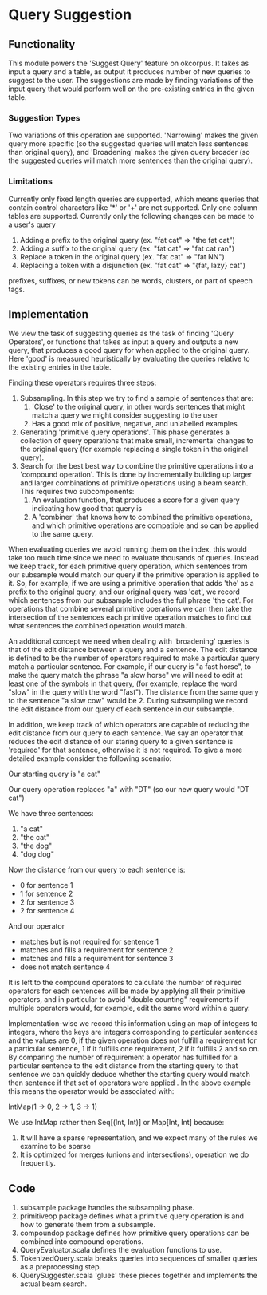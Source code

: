 # Query Suggestion

## Functionality

This module powers the 'Suggest Query' feature on okcorpus. It takes as input a query and a table, as output it 
produces number of new queries to suggest to the user. The suggestions are made by finding variations of the input 
query that would perform well on the pre-existing entries in the given table.

### Suggestion Types
Two variations of this operation are supported. 'Narrowing' makes the given query more specific (so the suggested 
queries will match less sentences than original query), and 'Broadening' makes the given query broader (so the 
suggested queries will match more sentences than the original query).

### Limitations
Currently only fixed length queries are supported, which means queries that contain control
 characters like '*' or '+' are not supported.
Only one column tables are supported.
Currently only the following changes can be made to a user's query
1. Adding a prefix to the original query (ex. "fat cat" => "the fat cat")
2. Adding a suffix to the original query (ex. "fat cat" => "fat cat ran")
3. Replace a token in the original query (ex. "fat cat" => "fat NN")
4. Replacing a token with a disjunction (ex. "fat cat" => "{fat, lazy} cat")

prefixes, suffixes, or new tokens can be words, clusters, or part of speech tags.

## Implementation
We view the task of suggesting queries as the task of finding 'Query Operators', or functions that takes as 
input a query and outputs a new query, that produces a good query for when applied to the original query. Here
'good' is measured heuristically by evaluating the queries relative to the existing entries in the table.

Finding these operators requires three steps:

1. Subsampling. In this step we try to find a sample of sentences that are:
    1. 'Close' to the original query, in other words sentences that might match a query we might consider suggesting to the user
    2. Has a good mix of positive, negative, and unlabelled examples
2. Generating 'primitive query operations'. This phase generates a collection of query operations that make small, 
incremental changes to the original query (for example replacing a single token in the original query).
3. Search for the best best way to combine the primitive operations into a 'compound operation'. This is done by incrementally building up
larger and larger combinations of primitive operations using a beam search. This requires two subcomponents:
    1. An evaluation function, that produces a score for a given query indicating how good that query is
    2. A 'combiner' that knows how to combined the primitive operations, and which primitive operations are
       compatible and so can be applied to the same query.

When evaluating queries we avoid running them on the index, this would take too much time since 
we need to evaluate thousands of queries.
Instead we keep track, for each primitive query operation, which sentences from our subsample 
would match our query if the primitive operation is applied to it. So, for example, if we are using 
a primitive operation that adds 'the' as a prefix to the original query, and our original query
was 'cat', we record which sentences from our subsample includes the full phrase 'the cat'. For operations
that combine several primitive operations we can then take the intersection of the sentences each
 primitive operation matches to find out what sentences the combined operation would match.
 
An additional concept we need when dealing with 'broadening' queries is that of the edit distance
 between a query and a sentence. The edit distance is defined to be the number of operators
 required to make a particular query match a particular sentence. For example, if our query is 
 "a fast horse", to make the query match the phrase "a slow horse" we will need to edit at least
  one of the symbols in that query, (for example, replace the word "slow" in the query with the 
  word "fast"). The distance from the same query to the sentence "a slow cow" would be 2. During 
  subsampling we record the edit distance from our query of each sentence in our subsample.
  
In addition, we keep track of which operators are capable of reducing the edit 
distance from our query to each sentence. We say an operator that reduces the edit
 distance of our staring query to a given sentence is 'required' for that sentence, otherwise it 
 is not required. To give a more detailed example consider the following scenario:

Our starting query is "a cat"

Our query operation replaces "a" with "DT" (so our new query would "DT cat") 

We have three sentences:
1. "a cat"
2. "the cat"
3. "the dog"
4. "dog dog"

Now the distance from our query to each sentence is:
* 0 for sentence 1
* 1 for sentence 2
* 2 for sentence 3
* 2 for sentence 4
   
And our operator
* matches but is not required for sentence 1
* matches and fills a requirement for sentence 2
* matches and fills a requirement for sentence 3
* does not match sentence 4

It is left to the compound operators to calculate the number of required operators for each 
sentences will be made by applying all their primitive operators, and in particular to avoid 
"double counting" requirements if multiple operators would, for example, edit the same word 
within a query.
 
Implementation-wise we record this information using an map of integers to integers, where the keys 
are integers corresponding to particular sentences and the values are 0, if the given operation 
does not fulfill a requirement for a particular sentence, 1 if it fulfills one requirement, 2 if
 it fulfills 2 and so on. By comparing the number of requirement a operator has fulfilled for a
particular sentence to the edit distance from the starting query to that sentence we can quickly 
deduce whether the starting query would match then sentence if that set of operators were applied
. In the above example this means the operator would be associated with:

IntMap(1 -> 0, 2 -> 1, 3 -> 1)

We use IntMap rather then Seq\[(Int, Int)\] or Map\[Int, Int\] because:
1. It will have a sparse representation, and we expect many of the rules we examine to be sparse
2. It is optimized for merges (unions and intersections), operation we do frequently.

## Code
1. subsample package handles the subsampling phase.
2. primitiveop package defines what a primitive query operation is and how to generate them from a subsample.
3. compoundop package defines how primitive query operations can be combined into compound operations.
4. QueryEvaluator.scala defines the evaluation functions to use.
5. TokenizedQuery.scala breaks queries into sequences of smaller queries as a preprocessing step.
6. QuerySuggester.scala 'glues' these pieces together and implements the actual beam search.
